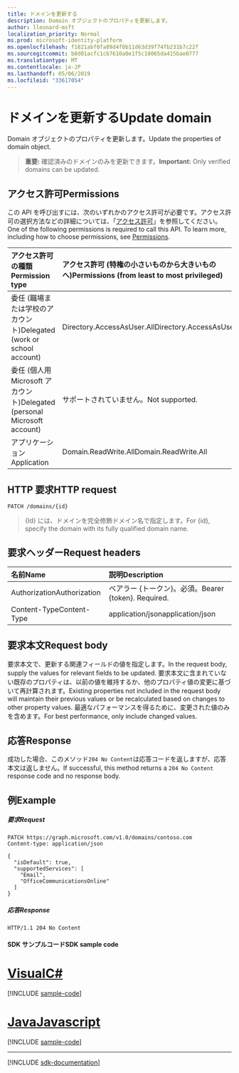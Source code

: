 ```yaml
---
title: ドメインを更新する
description: Domain オブジェクトのプロパティを更新します。
author: lleonard-msft
localization_priority: Normal
ms.prod: microsoft-identity-platform
ms.openlocfilehash: f1821abf0fa89d4f0b11d63d39f74fb231b7c22f
ms.sourcegitcommit: b8d01acfc1cb7610a0e1f5c18065da415bae0777
ms.translationtype: MT
ms.contentlocale: ja-JP
ms.lasthandoff: 05/06/2019
ms.locfileid: "33617054"
---
```

# <a name="update-domain"></a><span data-ttu-id="f3fec-103">ドメインを更新する</span><span class="sxs-lookup"><span data-stu-id="f3fec-103">Update domain</span></span>

<span data-ttu-id="f3fec-104">Domain オブジェクトのプロパティを更新します。</span><span class="sxs-lookup"><span data-stu-id="f3fec-104">Update the properties of domain object.</span></span>

> <span data-ttu-id="f3fec-105">**重要:** 確認済みのドメインのみを更新できます。</span><span class="sxs-lookup"><span data-stu-id="f3fec-105">**Important:** Only verified domains can be updated.</span></span>

## <a name="permissions"></a><span data-ttu-id="f3fec-106">アクセス許可</span><span class="sxs-lookup"><span data-stu-id="f3fec-106">Permissions</span></span>

<span data-ttu-id="f3fec-p101">この API を呼び出すには、次のいずれかのアクセス許可が必要です。アクセス許可の選択方法などの詳細については、「[アクセス許可](/graph/permissions-reference)」を参照してください。</span><span class="sxs-lookup"><span data-stu-id="f3fec-p101">One of the following permissions is required to call this API. To learn more, including how to choose permissions, see [Permissions](/graph/permissions-reference).</span></span>


|<span data-ttu-id="f3fec-109">アクセス許可の種類</span><span class="sxs-lookup"><span data-stu-id="f3fec-109">Permission type</span></span>      | <span data-ttu-id="f3fec-110">アクセス許可 (特権の小さいものから大きいものへ)</span><span class="sxs-lookup"><span data-stu-id="f3fec-110">Permissions (from least to most privileged)</span></span>              |
|:--------------------|:---------------------------------------------------------|
|<span data-ttu-id="f3fec-111">委任 (職場または学校のアカウント)</span><span class="sxs-lookup"><span data-stu-id="f3fec-111">Delegated (work or school account)</span></span> | <span data-ttu-id="f3fec-112">Directory.AccessAsUser.All</span><span class="sxs-lookup"><span data-stu-id="f3fec-112">Directory.AccessAsUser.All</span></span>    |
|<span data-ttu-id="f3fec-113">委任 (個人用 Microsoft アカウント)</span><span class="sxs-lookup"><span data-stu-id="f3fec-113">Delegated (personal Microsoft account)</span></span> | <span data-ttu-id="f3fec-114">サポートされていません。</span><span class="sxs-lookup"><span data-stu-id="f3fec-114">Not supported.</span></span>    |
|<span data-ttu-id="f3fec-115">アプリケーション</span><span class="sxs-lookup"><span data-stu-id="f3fec-115">Application</span></span> | <span data-ttu-id="f3fec-116">Domain.ReadWrite.All</span><span class="sxs-lookup"><span data-stu-id="f3fec-116">Domain.ReadWrite.All</span></span> |

## <a name="http-request"></a><span data-ttu-id="f3fec-117">HTTP 要求</span><span class="sxs-lookup"><span data-stu-id="f3fec-117">HTTP request</span></span>
<!-- { "blockType": "ignored" } -->
```http
PATCH /domains/{id}
```

> <span data-ttu-id="f3fec-118">{Id} には、ドメインを完全修飾ドメイン名で指定します。</span><span class="sxs-lookup"><span data-stu-id="f3fec-118">For {id}, specify the domain with its fully qualified domain name.</span></span>

## <a name="request-headers"></a><span data-ttu-id="f3fec-119">要求ヘッダー</span><span class="sxs-lookup"><span data-stu-id="f3fec-119">Request headers</span></span>

| <span data-ttu-id="f3fec-120">名前</span><span class="sxs-lookup"><span data-stu-id="f3fec-120">Name</span></span>       | <span data-ttu-id="f3fec-121">説明</span><span class="sxs-lookup"><span data-stu-id="f3fec-121">Description</span></span>|
|:-----------|:-----------|
| <span data-ttu-id="f3fec-122">Authorization</span><span class="sxs-lookup"><span data-stu-id="f3fec-122">Authorization</span></span>  | <span data-ttu-id="f3fec-p102">ベアラー {トークン}。必須。</span><span class="sxs-lookup"><span data-stu-id="f3fec-p102">Bearer {token}. Required.</span></span> |
| <span data-ttu-id="f3fec-125">Content-Type</span><span class="sxs-lookup"><span data-stu-id="f3fec-125">Content-Type</span></span>  | <span data-ttu-id="f3fec-126">application/json</span><span class="sxs-lookup"><span data-stu-id="f3fec-126">application/json</span></span> |

## <a name="request-body"></a><span data-ttu-id="f3fec-127">要求本文</span><span class="sxs-lookup"><span data-stu-id="f3fec-127">Request body</span></span>

<span data-ttu-id="f3fec-128">要求本文で、更新する関連フィールドの値を指定します。</span><span class="sxs-lookup"><span data-stu-id="f3fec-128">In the request body, supply the values for relevant fields to be updated.</span></span> <span data-ttu-id="f3fec-129">要求本文に含まれていない既存のプロパティは、以前の値を維持するか、他のプロパティ値の変更に基づいて再計算されます。</span><span class="sxs-lookup"><span data-stu-id="f3fec-129">Existing properties not included in the request body will maintain their previous values or be recalculated based on changes to other property values.</span></span> <span data-ttu-id="f3fec-130">最適なパフォーマンスを得るために、変更された値のみを含めます。</span><span class="sxs-lookup"><span data-stu-id="f3fec-130">For best performance, only include changed values.</span></span>

## <a name="response"></a><span data-ttu-id="f3fec-131">応答</span><span class="sxs-lookup"><span data-stu-id="f3fec-131">Response</span></span>

<span data-ttu-id="f3fec-132">成功した場合、このメソッド`204 No Content`は応答コードを返しますが、応答本文は返しません。</span><span class="sxs-lookup"><span data-stu-id="f3fec-132">If successful, this method returns a `204 No Content` response code and no response body.</span></span>

## <a name="example"></a><span data-ttu-id="f3fec-133">例</span><span class="sxs-lookup"><span data-stu-id="f3fec-133">Example</span></span>
##### <a name="request"></a><span data-ttu-id="f3fec-134">要求</span><span class="sxs-lookup"><span data-stu-id="f3fec-134">Request</span></span>

<!-- {
  "blockType": "request",
  "sampleKeys": ["contoso.com"],
  "name": "update_domain"
}-->
```http
PATCH https://graph.microsoft.com/v1.0/domains/contoso.com
Content-type: application/json

{
  "isDefault": true,
  "supportedServices": [
    "Email",
    "OfficeCommunicationsOnline"
  ]
}
```

##### <a name="response"></a><span data-ttu-id="f3fec-135">応答</span><span class="sxs-lookup"><span data-stu-id="f3fec-135">Response</span></span>

<!-- {
  "blockType": "response",
  "truncated": true,
  "@odata.type": "microsoft.graph.domain"
} -->
```http
HTTP/1.1 204 No Content
```
#### <a name="sdk-sample-code"></a><span data-ttu-id="f3fec-136">SDK サンプルコード</span><span class="sxs-lookup"><span data-stu-id="f3fec-136">SDK sample code</span></span>
# <a name="ctabcs"></a>[<span data-ttu-id="f3fec-137">Visual</span><span class="sxs-lookup"><span data-stu-id="f3fec-137">C#</span></span>](#tab/cs)
[!INCLUDE [sample-code](../includes/update_domain-Cs-snippets.md)]

# <a name="javascripttabjavascript"></a>[<span data-ttu-id="f3fec-138">Java</span><span class="sxs-lookup"><span data-stu-id="f3fec-138">Javascript</span></span>](#tab/javascript)
[!INCLUDE [sample-code](../includes/update_domain-Javascript-snippets.md)]

---

[!INCLUDE [sdk-documentation](../includes/snippets_sdk_documentation_link.md)]

<!-- uuid: 8fcb5dbc-d5aa-4681-8e31-b001d5168d79
2015-10-25 14:57:30 UTC -->
<!-- {
  "type": "#page.annotation",
  "description": "Update domain",
  "keywords": "",
  "section": "documentation",
  "tocPath": "",
  "suppressions": [
    "Error: /api-reference/v1.0/api/domain-update.md:\r\n      BookmarkMissing: '[#tab/cs](C#)'. Did you mean: #c (score: 5)",
    "Error: /api-reference/v1.0/api/domain-update.md:\r\n      BookmarkMissing: '[#tab/javascript](Javascript)'. Did you mean: #javascript (score: 4)"
  ]
}-->
